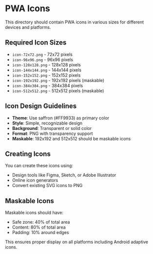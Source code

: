 # PWA Icons

This directory should contain PWA icons in various sizes for different devices and platforms.

## Required Icon Sizes

- `icon-72x72.png` - 72x72 pixels
- `icon-96x96.png` - 96x96 pixels  
- `icon-128x128.png` - 128x128 pixels
- `icon-144x144.png` - 144x144 pixels
- `icon-152x152.png` - 152x152 pixels
- `icon-192x192.png` - 192x192 pixels (maskable)
- `icon-384x384.png` - 384x384 pixels
- `icon-512x512.png` - 512x512 pixels (maskable)

## Icon Design Guidelines

- **Theme**: Use saffron (#FF9933) as primary color
- **Style**: Simple, recognizable design
- **Background**: Transparent or solid color
- **Format**: PNG with transparency support
- **Maskable**: 192x192 and 512x512 should be maskable icons

## Creating Icons

You can create these icons using:
- Design tools like Figma, Sketch, or Adobe Illustrator
- Online icon generators
- Convert existing SVG icons to PNG

## Maskable Icons

Maskable icons should have:
- Safe zone: 40% of total area
- Content: 80% of total area
- Padding: 10% around edges

This ensures proper display on all platforms including Android adaptive icons. 